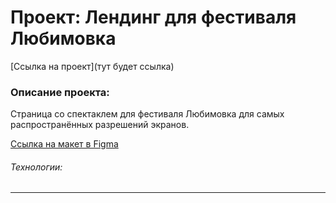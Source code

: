 # Проект: Лендинг для фестиваля Любимовка

[Ссылка на проект](тут будет ссылка)

### Описание проекта:
Страница со спектаклем для фестиваля Любимовка для самых распространённых разрешений экранов.

[Ссылка на макет в Figma](https://www.figma.com/file/sPmrkcsXbuuHC24zIRktfJ/lubimovka-pr.page?node-id=0%3A1)

###### Технологии:

___________________________
